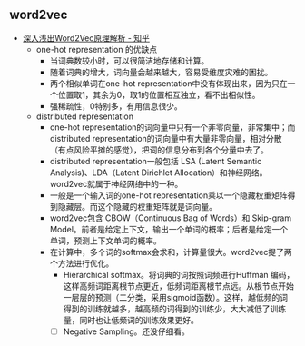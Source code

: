 ## word2vec
* [深入浅出Word2Vec原理解析 - 知乎](https://zhuanlan.zhihu.com/p/114538417)
  * one-hot representation 的优缺点
    * 当词典数较小时，可以很简洁地存储和计算。
    * 随着词典的增大，词向量会越来越大，容易受维度灾难的困扰。
    * 两个相似单词在one-hot representation中没有体现出来，因为只在一个位置取1，其余为0，取1的位置相互独立，看不出相似性。
    * 强稀疏性，0特别多，有用信息很少。
  * distributed representation
    * one-hot representation的词向量中只有一个非零向量，非常集中；而distributed representation的词向量中有大量非零向量，相对分散（有点风险平摊的感觉），把词的信息分布到各个分量中去了。
    * distributed representation一般包括 LSA (Latent Semantic Analysis)、LDA（Latent Dirichlet Allocation）和神经网络。word2vec就属于神经网络中的一种。
    * 一般是一个输入词的one-hot representation乘以一个隐藏权重矩阵得到隐藏层。而这个隐藏的权重矩阵就是词向量。
    * word2vec包含 CBOW（Continuous Bag of Words）和 Skip-gram Model。前者是给定上下文，输出一个单词的概率；后者是给定一个单词，预测上下文单词的概率。
    * 在计算中，多个词的softmax会求和，计算量很大。word2vec提了两个方法进行优化。
      * Hierarchical softmax。将词典的词按照词频进行Huffman 编码，这样高频词距离根节点更近，低频词距离根节点远。从根节点开始一层层的预测（二分类，采用sigmoid函数）。这样，越低频的词得到的训练就越多，越高频的词得到的训练少，大大减低了训练量，同时也让低频词的训练效果更好。
      * [ ] Negative Sampling。还没仔细看。